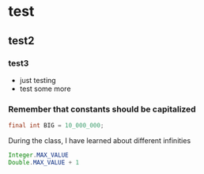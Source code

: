 # test
## test2
### test3
* just testing
* test some more

### Remember that constants should be capitalized
```java
final int BIG = 10_000_000;
```

During the class, I have learned about different infinities
```java
Integer.MAX_VALUE
Double.MAX_VALUE + 1
```
